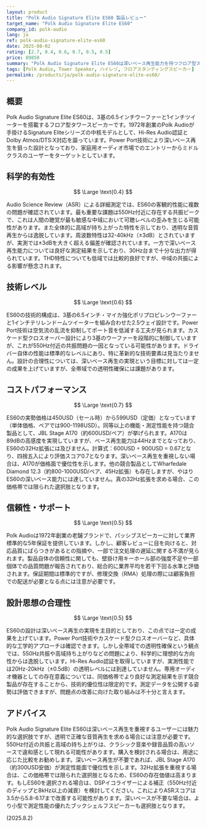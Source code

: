 ```yaml
---
layout: product
title: "Polk Audio Signature Elite ES60 製品レビュー"
target_name: "Polk Audio Signature Elite ES60"
company_id: polk-audio
lang: ja
ref: polk-audio-signature-elite-es60
date: 2025-08-02
rating: [2.7, 0.4, 0.6, 0.7, 0.5, 0.5]
price: 89850
summary: "Polk Audio Signature Elite ES60は深いベース再生能力を持つフロア型スピーカーですが、550Hz付近の共振ピークと高域の持ち上がりにより、透明度の高い音質再生には課題があります。"
tags: [Polk Audio, Tower Speaker, ハイレゾ, フロアスタンディングスピーカー]
permalink: /products/ja/polk-audio-signature-elite-es60/
---
```

## 概要

Polk Audio Signature Elite ES60は、3基の6.5インチウーファーと1インチツイーターを搭載するフロア型タワースピーカーです。1972年創業のPolk Audioが手掛けるSignature Eliteシリーズの中核モデルとして、Hi-Res Audio認証とDolby Atmos/DTS:X対応を謳っています。Power Port技術により深いベース再生を狙った設計となっており、家庭用オーディオ市場でのエントリーからミドルクラスのユーザーをターゲットとしています。

## 科学的有効性

$$ \Large \text{0.4} $$

Audio Science Review（ASR）による詳細測定では、ES60の客観的性能に複数の問題が確認されています。最も重要な課題は550Hz付近に存在する共振ピークで、これは人間の聴覚が最も敏感な中域において可聴レベルの歪みを生じる可能性があります。また全体的に高域が持ち上がった特性を示しており、透明な音質再生からは逸脱しています。周波数特性は32-40kHz（±3dB）とされていますが、実測では±3dBを大きく超える偏差が確認されています。一方で深いベース再生能力については良好な測定結果を示しており、30Hz台まで十分な出力が得られています。THD特性についても低域では比較的良好ですが、中域の共振による影響が懸念されます。

## 技術レベル

$$ \Large \text{0.6} $$

ES60の技術的構成は、3基の6.5インチ・マイカ強化ポリプロピレンウーファーと1インチテリレンドームツイーターを組み合わせた2.5ウェイ設計です。Power Port技術は空気流の乱流を抑制してポート音を低減する工夫が見られます。カスケード型クロスオーバー設計により3基のウーファーを段階的に制御していますが、これが550Hz付近の共振問題の一因となっている可能性があります。ドライバー自体の性能は標準的なレベルにあり、特に革新的な技術要素は見当たりません。設計の合理性については、深いベース再生の実現という目標に対しては一定の成果を上げていますが、全帯域での透明性確保には課題があります。

## コストパフォーマンス

$$ \Large \text{0.7} $$

ES60の実勢価格は450USD（セール時）から599USD（定価）となっています（単体価格、ペアでは900-1198USD）。同等以上の機能・測定性能を持つ競合製品として、JBL Stage A170（約600USD/ペア）が挙げられます。A170は89dBの高感度を実現していますが、ベース再生能力は44Hzまでとなっており、ES60の32Hz拡張には及びません。計算式：600USD ÷ 900USD = 0.67となり、四捨五入により評価スコア0.7となります。深いベース再生を重視しない場合は、A170が価格面で優位性を示します。他の競合製品としてWharfedale Diamond 12.3（約800-1000USD/ペア、45Hz拡張）も存在しますが、やはりES60の深いベース能力には達していません。真の32Hz拡張を求める場合、この価格帯では限られた選択肢となります。

## 信頼性・サポート

$$ \Large \text{0.5} $$

Polk Audioは1972年創業の老舗ブランドで、パッシブスピーカーに対して業界標準的な5年保証を提供しています。しかし、顧客レビューに目を向けると、対応品質にばらつきがあるとの指摘や、一部で注文処理の遅延に関する不満が見られます。製品自体の信頼性に関しても、壁掛け用キーホール部の強度不足や一部個体での品質問題が報告されており、総合的に業界平均を若干下回る水準と評価されます。保証期間は標準的ですが、修理交換（RMA）処理の際には顧客負担での配送が必要となる点には注意が必要です。

## 設計思想の合理性

$$ \Large \text{0.5} $$

ES60の設計は深いベース再生の実現を主目的としており、この点では一定の成果を上げています。Power Port技術やカスケード型クロスオーバーなど、具体的な工学的アプローチは確認できます。しかし全帯域での透明性確保という観点では、550Hz共振や高域持ち上がりなどの問題により、科学的に理想的な方向性からは逸脱しています。Hi-Res Audio認証を取得していますが、実測性能では20Hz-20kHz（±0.5dB）の透明レベルには到達していません。専用オーディオ機器としての存在意義については、同価格帯でより良好な測定結果を示す競合製品が存在することから、技術的優位性は限定的です。測定データを公開する姿勢は評価できますが、問題点の改善に向けた取り組みは不十分と言えます。

## アドバイス

Polk Audio Signature Elite ES60は深いベース再生を重視するユーザーには魅力的な選択肢ですが、透明で正確な音質再生を求める場合には注意が必要です。550Hz付近の共振と高域の持ち上がりは、クラシック音楽や録音品質の高いソースで違和感として現れる可能性があります。購入を検討される場合は、用途に応じた比較をお勧めします。深いベース再生が不要であれば、JBL Stage A170（約300USD安価）が測定性能面で優位性を示します。32Hz拡張を重視する場合は、この価格帯では限られた選択肢となるため、ES60の存在価値は高まります。もしES60を選択される場合は、DSPイコライザーによる補正（550Hz付近のディップと8kHz以上の減衰）を検討してください。これによりASRスコアは3.5から5.8-6.17まで改善する可能性があります。深いベースが不要な場合は、より小型で測定性能の優れたブックシェルフスピーカーも選択肢となります。

(2025.8.2)
